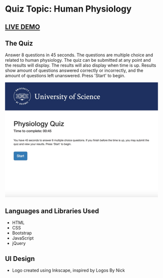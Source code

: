 # Quiz Topic: Human Physiology

## [LIVE DEMO](https://sloh03.github.io/trivia-game/)

## The Quiz
Answer 8 questions in 45 seconds. The questions are multiple choice and related to human physiology. The quiz can be submitted at any point and the results will display. The results will also display when time is up. Results show amount of questions answered correctly or incorrectly, and the amount of questions left unanswered. Press 'Start' to begin.

![Alt text](assets/images/3TriviaGame.jpg?raw=true "Quiz")

## Languages and Libraries Used
* HTML
* CSS
* Bootstrap
* JavaScript
* jQuery

## UI Design
* Logo created using Inkscape, inspired by Logos By Nick
